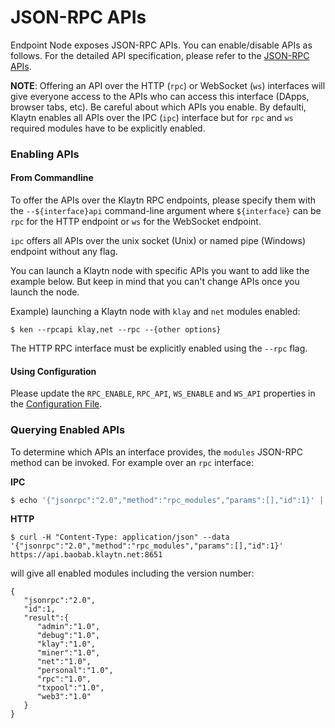 # JSON-RPC APIs

Endpoint Node exposes JSON-RPC APIs. You can enable/disable APIs as follows. For the detailed API specification, please refer to the [JSON-RPC APIs](../../../../installation-guide/dapp/json-rpc/api-references/).

**NOTE**: Offering an API over the HTTP (`rpc`) or WebSocket (`ws`) interfaces will give everyone access to the APIs who can access this interface (DApps, browser tabs, etc). Be careful about which APIs you enable. By defaulti, Klaytn enables all APIs over the IPC (`ipc`) interface but for `rpc` and `ws` required modules have to be explicitly enabled.

### Enabling APIs <a href="#enabling-apis" id="enabling-apis"></a>

#### From Commandline <a href="#from-commandline" id="from-commandline"></a>

To offer the APIs over the Klaytn RPC endpoints, please specify them with the `--${interface}api` command-line argument where `${interface}` can be `rpc` for the HTTP endpoint or `ws` for the WebSocket endpoint.

`ipc` offers all APIs over the unix socket (Unix) or named pipe (Windows) endpoint without any flag.

You can launch a Klaytn node with specific APIs you want to add like the example below. But keep in mind that you can't change APIs once you launch the node.

Example) launching a Klaytn node with `klay` and `net` modules enabled:

```shell
$ ken --rpcapi klay,net --rpc --{other options}
```

The HTTP RPC interface must be explicitly enabled using the `--rpc` flag.

#### Using Configuration <a href="#using-configuration" id="using-configuration"></a>

Please update the `RPC_ENABLE`, `RPC_API`, `WS_ENABLE` and `WS_API` properties in the [Configuration File](../../../../installation-guide/deployment/endpoint-node/operation-guide/configuration.md).

### Querying Enabled APIs <a href="#querying-enabled-apis" id="querying-enabled-apis"></a>

To determine which APIs an interface provides, the `modules` JSON-RPC method can be invoked. For example over an `rpc` interface:

**IPC**

```javascript
$ echo '{"jsonrpc":"2.0","method":"rpc_modules","params":[],"id":1}' | nc -U klay.ipc
```

**HTTP**

```shell
$ curl -H "Content-Type: application/json" --data '{"jsonrpc":"2.0","method":"rpc_modules","params":[],"id":1}' https://api.baobab.klaytn.net:8651
```

will give all enabled modules including the version number:

```
{
   "jsonrpc":"2.0",
   "id":1,
   "result":{
      "admin":"1.0",
      "debug":"1.0",
      "klay":"1.0",
      "miner":"1.0",
      "net":"1.0",
      "personal":"1.0",
      "rpc":"1.0",
      "txpool":"1.0",
      "web3":"1.0"
   }
}
```
